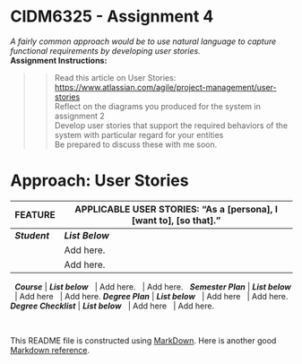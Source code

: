 # CIDM6325 - Assignment 4
*A fairly common approach would be to use natural language to capture functional requirements by developing user stories.*<br>
**Assignment Instructions:**
>>Read this article on User Stories: https://www.atlassian.com/agile/project-management/user-stories<br>
>>Reflect on the diagrams you produced for the system in assignment 2<br>
>>Develop user stories that support the required behaviors of the system with particular regard for your entities<br>
>>Be prepared to discuss these with me soon.<br>



# Approach: User Stories

FEATURE                      | APPLICABLE USER STORIES: “As a [persona], I [want to], [so that].”
---                          | ---
***Student***                | ***List Below***
&nbsp;        | Add here.
&nbsp;        | Add here.
&nbsp;
***Course***                 | ***List below***
&nbsp;        | Add here.
&nbsp;        | Add here.
&nbsp;
***Semester Plan***          | ***List below***
&nbsp;        | Add here
&nbsp;        | Add here.
***Degree Plan***          | ***List below***
&nbsp;        | Add here
&nbsp;        | Add here.
***Degree Checklist***          | ***List below***
&nbsp;        | Add here
&nbsp;        | Add here.

&nbsp;

This README file is constructed using [MarkDown](https://www.markdownguide.org/basic-syntax).  Here is another good [Markdown reference](https://commonmark.org/help/).
